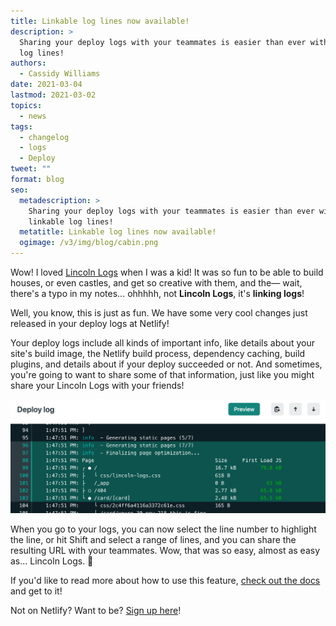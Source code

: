 ```yaml
---
title: Linkable log lines now available!
description: >
  Sharing your deploy logs with your teammates is easier than ever with linkable
  log lines!
authors:
  - Cassidy Williams
date: 2021-03-04
lastmod: 2021-03-02
topics:
  - news
tags:
  - changelog
  - logs
  - Deploy
tweet: ""
format: blog
seo:
  metadescription: >
    Sharing your deploy logs with your teammates is easier than ever with
    linkable log lines!
  metatitle: Linkable log lines now available!
  ogimage: /v3/img/blog/cabin.png
---
```

Wow! I loved [Lincoln Logs](https://www.basicfun.com/lincoln-logs.html) when I was a kid! It was so fun to be able to build houses, or even castles, and get so creative with them, and the— wait, there's a typo in my notes... ohhhhh, not **Lincoln Logs**, it's **linking logs**!

Well, you know, this is just as fun. We have some very cool changes just released in your deploy logs at Netlify!

Your deploy logs include all kinds of important info, like details about your site's build image, the Netlify build process, dependency caching, build plugins, and details about if your deploy succeeded or not. And sometimes, you're going to want to share some of that information, just like you might share your Lincoln Logs with your friends!

![Linkable log lines!](/v3/img/blog/loglines.png "Linkable log lines!")

When you go to your logs, you can now select the line number to highlight the line, or hit Shift and select a range of lines, and you can share the resulting URL with your teammates. Wow, that was so easy, almost as easy as... Lincoln Logs. 👀

If you'd like to read more about how to use this feature, [check out the docs](https://docs.netlify.com/site-deploys/overview/?utm_campaign=devex-cs&utm_source=blog&utm_content=loglines#share-log-content) and get to it!

Not on Netlify? Want to be? [Sign up here](https://app.netlify.com/signup?utm_campaign=devex-cs&utm_source=blog&utm_content=signup)!
